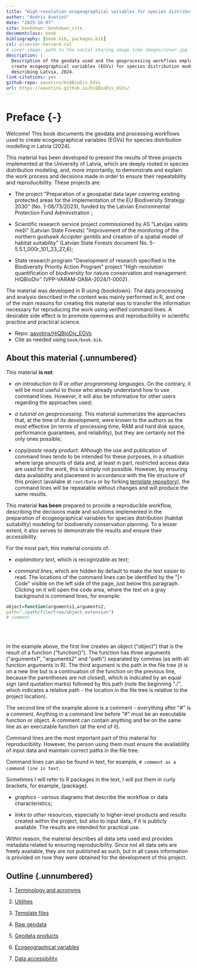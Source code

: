 ```yaml
--- 
title: "High-resolution ecogeographical variables for species distribution modelling describing Latvia, 2024"
author: "Andris Avotiņš"
date: "2025-10-07"
site: bookdown::bookdown_site
documentclass: book
bibliography: [book.bib, packages.bib]
csl: elsevier-harvard.csl
# cover-image: path to the social sharing image like images/cover.jpg
description: |
  Description of the geodata used and the geoprocessing workflows employed to 
  create ecogeographical variables (EGVs) for species distribution modelling 
  describing Latvia, 2024.
link-citations: yes
github-repo: aavotins/HiQBioDiv_EGVs
url: https://aavotins.github.io/HiQBioDiv_EGVs/
---
```





# Preface {-}

Welcome! This book documents the geodata and processing workflows used to create
ecogeographical variables (EGVs) for species distribution modelling in Latvia (2024).

This material has been developed to present the results of three projects implemented at the University of Latvia, which are deeply rooted in species distribution modeling, and, more importantly, to demonstrate and explain the work process and decisions made in order to ensure their repeatability and reproducibility. These projects are:

- The project "Preparation of a geospatial data layer covering existing 
protected areas for the implementation of the EU Biodiversity Strategy 2030" (No. 1-08/73/2023), funded by the Latvian Environmental Protection Fund Administration
;

- Scientific research service project commissioned by AS "Latvijas valsts meži" (Latvian State Forests) "Improvement of the monitoring of the northern goshawk *Accipiter gentilis* and creation of a spatial model of habitat suitability" (Latvian State Forests document No. 5-5.5.1_000r_101_23_27_6);

- State research program "Development of research specified in the Biodiversity Priority Action Program" project "High-resolution quantification of biodiversity for nature conservation and management: HiQBioDiv" (VPP-VARAM-DABA-2024/1-0002).

The material was developed in R using {bookdown}. The data processing and analysis described in the content was mainly performed in R, and one of the main reasons for creating this material was to transfer the information necessary for reproducing the work using verified command lines. A desirable side effect is to promote openness and reproducibility in scientific practice and practical science.

- Repo: [aavotins/HiQBioDiv_EGVs](https://github.com/aavotins/HiQBioDiv_EGVs)
- Cite as needed using `book/book.bib`.


## About this material {.unnumbered}

This material **is not**:

* *an introduction to R or other programming languages*. On the contrary, it will be most useful to those who already understand how to use command lines. However, it will also be informative for other users regarding the approaches used;

* *a tutorial on geoprocessing*. This material summarizes the approaches that, at the time of its development, were known to the authors as the most effective (in terms of processing time, RAM and hard disk space, performance guarantees, and reliability), but they are certainly not the only ones possible;

* *copy/paste ready product*. Although the use and publication of command lines tends to be intended for these purposes, in a situation where large amounts of data and, at least in part, restricted access data are used for the work, this is simply not possible. However, by ensuring data availability and placement in accordance with the file structure of this project (availabe at `root/Data` or by forking [template repository](https://github.com/aavotins/HiQBioDiv_FileTree)), the command lines will be repeatable without changes and will produce the same results.

This material **has been** prepared to provide a reproducible workflow, describing the decisions made and solutions implemented in the preparation of ecogeographical variables for species distribution (habitat suitability) modeling for biodiversity conservation planning.
 To a lesser extent, it also serves to demonstrate the results and ensure their accessibility.

For the most part, this material consists of:

* *explanatory text*, which is recognizable as text;

* *command lines*, which are hidden by default to make the text easier to read. The locations of the command lines can be identified by the "|> Code" visible on the left side of the page, just below this paragraph. Clicking on it will open the code area, where the text on a gray background is command lines, for example:


``` r
object=function(arguments1,arguments2,
path="./path/file/tree/object.extension")
# comment
```

<br>
<br>

In the example above, the first line creates an object ("object") that is the result of a function ("function()"). The function has three arguments ("arguments1", "arguments2" and "path") separated by commas (as with all function arguments in R). The third argument is the path in the file tree (it is on a new line but is a continuation of the function on the previous line, because the parentheses are not closed), which is indicated by an equal sign (and quotation marks) followed by this path (note the beginning "./", which indicates a relative path - the location in the file tree is relative to the project location).

The second line of the example above is a comment - everything after "#" is a comment. Anything in a command line before "#" must be an executable function or object. A comment can contain anything and be on the same line as an executable function (at the end of it).

Command lines are the most important part of this material for reproducibility. However, the person using them must ensure the availability of input data and maintain correct paths in the file tree.

Command lines can also be found in text, for example, `# comment as a command line in text`.

Sometimes I will refer to R packages in the text, I will put them in curly brackets, for example, {package}.

* *graphics* - various diagrams that describe the workflow or data characteristics;

* *links to other resources*, especially to higher-level products and results created within the project, but also to input data, if it is publicly available. The results are intended for practical use.

Within reason, the material describes all data sets used and provides metadata related to ensuring reproducibility. Since not all data sets are freely available, they are not published as such, but in all cases information is provided on how they were obtained for the development of this project.

## Outline {.unnumbered}

1. [Terminology and acronyms](#Ch01)

2. [Utilities](#Ch02)

3. [Template files](#Ch03)

4. [Raw geodata](#Ch04)

5. [Geodata products](#Ch05)

6. [Ecogeographical variables](#Ch06)

7. [Data accessibility](#Ch07)




